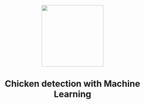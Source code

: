 <p align="center">
    <br>
    <img src="https://github.com/antonioverdi/chicken-detector/images/chickenemoji.jpg" width="200"/>
    <br>
<p>
<h1 align="center">
<p>Chicken detection with Machine Learning</p>
</h1>
